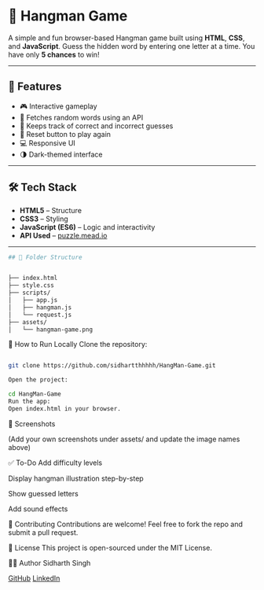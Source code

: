 # 🎯 Hangman Game

A simple and fun browser-based Hangman game built using **HTML**, **CSS**, and **JavaScript**. Guess the hidden word by entering one letter at a time. You have only **5 chances** to win!

---

## 🚀 Features

- 🎮 Interactive gameplay
- 📡 Fetches random words using an API
- 🧠 Keeps track of correct and incorrect guesses
- 🔄 Reset button to play again
- 💻 Responsive UI
- 🌗 Dark-themed interface

---

## 🛠 Tech Stack

- **HTML5** – Structure
- **CSS3** – Styling
- **JavaScript (ES6)** – Logic and interactivity
- **API Used** – [puzzle.mead.io](https://puzzle.mead.io/)

---
```bash
## 📂 Folder Structure


├── index.html
├── style.css
├── scripts/
│   ├── app.js
│   ├── hangman.js
│   └── request.js
├── assets/
│   └── hangman-game.png

```


🧪 How to Run Locally
Clone the repository:

```bash

git clone https://github.com/sidhartthhhhh/HangMan-Game.git

Open the project:

cd HangMan-Game
Run the app:
Open index.html in your browser.
```

📸 Screenshots

(Add your own screenshots under assets/ and update the image names above)

✅ To-Do
 Add difficulty levels

 Display hangman illustration step-by-step

 Show guessed letters

 Add sound effects

🤝 Contributing
Contributions are welcome! Feel free to fork the repo and submit a pull request.

📜 License
This project is open-sourced under the MIT License.

🙋‍♂️ Author
Sidharth Singh


[GitHub](https://github.com/sidhartthhhhh)
[LinkedIn](https://www.linkedin.com/in/sidhartthhhhh)

